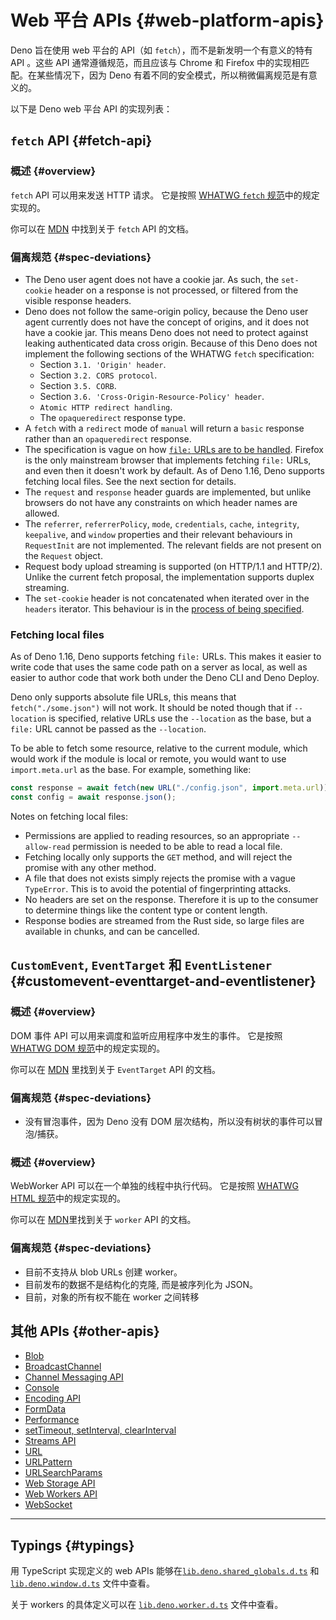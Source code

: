 # Web 平台 APIs {#web-platform-apis}

Deno 旨在使用 web 平台的 API（如 `fetch`），而不是新发明一个有意义的特有 API 。这些 API 通常遵循规范，而且应该与 Chrome
和 Firefox 中的实现相匹配。在某些情况下，因为 Deno 有着不同的安全模式，所以稍微偏离规范是有意义的。

以下是 Deno web 平台 API 的实现列表：

## `fetch` API {#fetch-api}

### 概述 {#overview}

`fetch` API 可以用来发送 HTTP 请求。 它是按照
[WHATWG `fetch` 规范](https://fetch.spec.whatwg.org/)中的规定实现的。

你可以在 [MDN](https://developer.mozilla.org/zh-CN/docs/Web/API/Fetch_API) 中找到关于
`fetch` API 的文档。

### 偏离规范 {#spec-deviations}

- The Deno user agent does not have a cookie jar. As such, the `set-cookie`
  header on a response is not processed, or filtered from the visible response
  headers.
- Deno does not follow the same-origin policy, because the Deno user agent
  currently does not have the concept of origins, and it does not have a cookie
  jar. This means Deno does not need to protect against leaking authenticated
  data cross origin. Because of this Deno does not implement the following
  sections of the WHATWG `fetch` specification:
  - Section `3.1. 'Origin' header`.
  - Section `3.2. CORS protocol`.
  - Section `3.5. CORB`.
  - Section `3.6. 'Cross-Origin-Resource-Policy' header`.
  - `Atomic HTTP redirect handling`.
  - The `opaqueredirect` response type.
- A `fetch` with a `redirect` mode of `manual` will return a `basic` response
  rather than an `opaqueredirect` response.
- The specification is vague on how
  [`file:` URLs are to be handled](https://fetch.spec.whatwg.org/#scheme-fetch).
  Firefox is the only mainstream browser that implements fetching `file:` URLs,
  and even then it doesn't work by default. As of Deno 1.16, Deno supports
  fetching local files. See the next section for details.
- The `request` and `response` header guards are implemented, but unlike
  browsers do not have any constraints on which header names are allowed.
- The `referrer`, `referrerPolicy`, `mode`, `credentials`, `cache`, `integrity`,
  `keepalive`, and `window` properties and their relevant behaviours in
  `RequestInit` are not implemented. The relevant fields are not present on the
  `Request` object.
- Request body upload streaming is supported (on HTTP/1.1 and HTTP/2). Unlike
  the current fetch proposal, the implementation supports duplex streaming.
- The `set-cookie` header is not concatenated when iterated over in the
  `headers` iterator. This behaviour is in the
  [process of being specified](https://github.com/whatwg/fetch/pull/1346).

### Fetching local files

As of Deno 1.16, Deno supports fetching `file:` URLs. This makes it easier to
write code that uses the same code path on a server as local, as well as easier
to author code that work both under the Deno CLI and Deno Deploy.

Deno only supports absolute file URLs, this means that `fetch("./some.json")`
will not work. It should be noted though that if `--location` is specified,
relative URLs use the `--location` as the base, but a `file:` URL cannot be
passed as the `--location`.

To be able to fetch some resource, relative to the current module, which would
work if the module is local or remote, you would want to use `import.meta.url`
as the base. For example, something like:

```js
const response = await fetch(new URL("./config.json", import.meta.url));
const config = await response.json();
```

Notes on fetching local files:

- Permissions are applied to reading resources, so an appropriate `--allow-read`
  permission is needed to be able to read a local file.
- Fetching locally only supports the `GET` method, and will reject the promise
  with any other method.
- A file that does not exists simply rejects the promise with a vague
  `TypeError`. This is to avoid the potential of fingerprinting attacks.
- No headers are set on the response. Therefore it is up to the consumer to
  determine things like the content type or content length.
- Response bodies are streamed from the Rust side, so large files are available
  in chunks, and can be cancelled.

## `CustomEvent`, `EventTarget` 和 `EventListener` {#customevent-eventtarget-and-eventlistener}

### 概述 {#overview}

DOM 事件 API 可以用来调度和监听应用程序中发生的事件。 它是按照
[WHATWG DOM 规范](https://dom.spec.whatwg.org/#events)中的规定实现的。

你可以在 [MDN](https://developer.mozilla.org/zh-CN/docs/Web/API/EventTarget) 里找到关于
`EventTarget` API 的文档。

### 偏离规范 {#spec-deviations}

- 没有冒泡事件，因为 Deno 没有 DOM 层次结构，所以没有树状的事件可以冒泡/捕获。

### 概述 {#overview}

WebWorker API 可以在一个单独的线程中执行代码。 它是按照
[WHATWG HTML 规范](https://html.spec.whatwg.org/multipage/workers.html#workers)中的规定实现的。

你可以在 [MDN](https://developer.mozilla.org/zh-CN/docs/Web/API/Worker)里找到关于
`worker` API 的文档。

### 偏离规范 {#spec-deviations}

- 目前不支持从 blob URLs 创建 worker。
- 目前发布的数据不是结构化的克隆, 而是被序列化为 JSON。
- 目前，对象的所有权不能在 worker 之间转移

## 其他 APIs {#other-apis}

- [Blob](https://developer.mozilla.org/en-US/docs/Web/API/Blob)
- [BroadcastChannel](https://developer.mozilla.org/en-US/docs/Web/API/BroadcastChannel)
- [Channel Messaging API](https://developer.mozilla.org/en-US/docs/Web/API/Channel_Messaging_API)
- [Console](https://developer.mozilla.org/en-US/docs/Web/API/Console)
- [Encoding API](https://developer.mozilla.org/en-US/docs/Web/API/Encoding_API)
- [FormData](https://developer.mozilla.org/en-US/docs/Web/API/FormData)
- [Performance](https://developer.mozilla.org/en-US/docs/Web/API/Performance)
- [setTimeout, setInterval, clearInterval](https://developer.mozilla.org/en-US/docs/Web/API/setTimeout)
- [Streams API](https://developer.mozilla.org/en-US/docs/Web/API/Streams_API)
- [URL](https://developer.mozilla.org/en-US/docs/Web/API/URL)
- [URLPattern](https://developer.mozilla.org/en-US/docs/Web/API/URLPattern)
- [URLSearchParams](https://developer.mozilla.org/en-US/docs/Web/API/URLSearchParams)
- [Web Storage API](https://developer.mozilla.org/en-US/docs/Web/API/Web_Storage_API)
- [Web Workers API](https://developer.mozilla.org/en-US/docs/Web/API/Worker)
- [WebSocket](https://developer.mozilla.org/en-US/docs/Web/API/WebSocket)

---

## Typings {#typings}

用 TypeScript 实现定义的 web APIs
能够在[`lib.deno.shared_globals.d.ts`](https://github.com/denoland/deno/blob/$CLI_VERSION/cli/dts/lib.deno.shared_globals.d.ts)
和
[`lib.deno.window.d.ts`](https://github.com/denoland/deno/blob/$CLI_VERSION/cli/dts/lib.deno.window.d.ts)
文件中查看。

关于 workers 的具体定义可以在
[`lib.deno.worker.d.ts`](https://github.com/denoland/deno/blob/$CLI_VERSION/cli/dts/lib.deno.worker.d.ts)
文件中查看。
